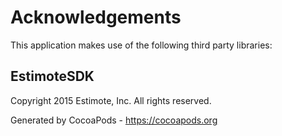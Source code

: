# Acknowledgements
This application makes use of the following third party libraries:

## EstimoteSDK

Copyright 2015 Estimote, Inc. All rights reserved.

Generated by CocoaPods - https://cocoapods.org
